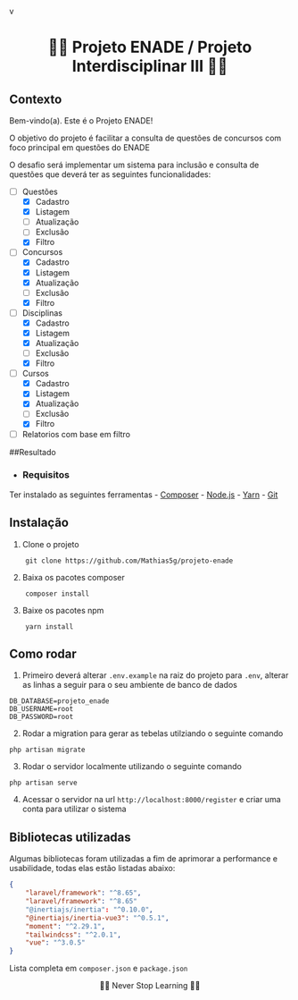 v<h1 align="center">👨‍💻 Projeto ENADE / Projeto Interdisciplinar III 👨‍💻</h1>

## Contexto

Bem-vindo(a). Este é o Projeto ENADE!

O objetivo do projeto é facilitar a consulta de questões de concursos com foco principal em questões do ENADE

O desafio será implementar um sistema para inclusão e consulta de questões que deverá ter as seguintes funcionalidades:
- [ ] Questões
  - [x] Cadastro
  - [x] Listagem
  - [ ] Atualização
  - [ ] Exclusão
  - [x] Filtro

- [ ] Concursos
    - [x] Cadastro
    - [x] Listagem
    - [x] Atualização
    - [ ] Exclusão
    - [x] Filtro

- [ ] Disciplinas
    - [x] Cadastro
    - [x] Listagem
    - [x] Atualização
    - [ ] Exclusão
    - [x] Filtro

- [ ] Cursos
    - [x] Cadastro
    - [x] Listagem
    - [x] Atualização
    - [ ] Exclusão
    - [x] Filtro
    
- [ ] Relatorios com base em filtro

##Resultado

- ### Requisitos
Ter instalado as seguintes ferramentas
    - [Composer](https://getcomposer.org/download/)
    - [Node.js](https://nodejs.org/en/download/)
    - [Yarn](https://classic.yarnpkg.com/lang/en/docs/install/#windows-stable)
    - [Git](https://git-scm.com/downloads)

##  Instalação

1. Clone o projeto
```shell
    git clone https://github.com/Mathias5g/projeto-enade
```

2. Baixa os pacotes composer
```shell
    composer install
```

3. Baixe os pacotes npm
```shell
    yarn install 
```

## Como rodar
1. Primeiro deverá alterar ``.env.example`` na raiz do projeto para ``.env``, alterar as linhas a seguir para o seu
ambiente de banco de dados
```dotenv
DB_DATABASE=projeto_enade
DB_USERNAME=root
DB_PASSWORD=root
```

2. Rodar a migration para gerar as tebelas utilziando o seguinte comando
```shell
php artisan migrate
```

3. Rodar o servidor localmente utilizando o seguinte comando
```shell
php artisan serve
```

4. Acessar o servidor na url ``http://localhost:8000/register`` e criar uma conta 
para utilizar o sistema


## Bibliotecas utilizadas
Algumas bibliotecas foram utilizadas a fim de aprimorar a performance e usabilidade, todas elas estão listadas abaixo:
```json
{
    "laravel/framework": "^8.65",
    "laravel/framework": "^8.65"
    "@inertiajs/inertia": "^0.10.0",
    "@inertiajs/inertia-vue3": "^0.5.1",
    "moment": "^2.29.1",
    "tailwindcss": "^2.0.1",
    "vue": "^3.0.5"
}
```
Lista completa em ``composer.json`` e ``package.json``

<p align="center">👨‍💻 Never Stop Learning 👨‍💻</p>
